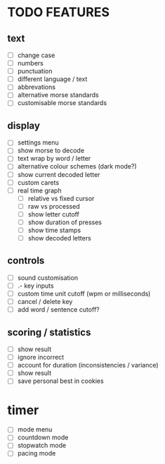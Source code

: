 # TODO FEATURES

## text
- [ ] change case
- [ ] numbers
- [ ] punctuation
- [ ] different language / text 
- [ ] abbrevations 
- [ ] alternative morse standards
- [ ] customisable morse standards

## display
- [ ] settings menu
- [ ] show morse to decode
- [ ] text wrap by word / letter
- [ ] alternative colour schemes (dark mode?)
- [ ] show current decoded letter
- [ ] custom carets
- [ ] real time graph
   - [ ] relative vs fixed cursor
   - [ ] raw vs processed 
   - [ ] show letter cutoff
   - [ ] show duration of presses
   - [ ] show time stamps
   - [ ] show decoded letters

## controls
- [ ] sound customisation
- [ ] .- key inputs
- [ ] custom time unit cutoff (wpm or milliseconds)
- [ ] cancel / delete key
- [ ] add word / sentence cutoff?

## scoring / statistics
- [ ] show result
- [ ] ignore incorrect
- [ ] account for duration (inconsistencies / variance)
- [ ] show result
- [ ] save personal best in cookies

# timer
- [ ] mode menu
- [ ] countdown mode
- [ ] stopwatch mode
- [ ] pacing mode
